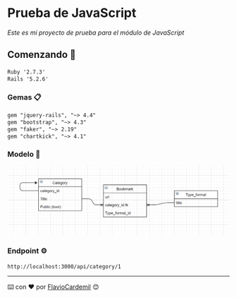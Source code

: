 # Prueba de JavaScript

_Este es mi proyecto de prueba para el módulo de JavaScript_

## Comenzando 🚀

```
Ruby '2.7.3'
Rails '5.2.6'
```

### Gemas 📋
```
gem "jquery-rails", "~> 4.4"
gem "bootstrap", "~> 4.3"
gem "faker", "~> 2.19"
gem "chartkick", "~> 4.1"
```


### Modelo 🔧

![bookmark](app/assets/images/modelo.png)

### Endpoint ⚙️

```
http://localhost:3000/api/category/1
```

---
⌨️ con ❤️ por [FlavioCardemil](https://github.com/FlavioCardemil) 😊